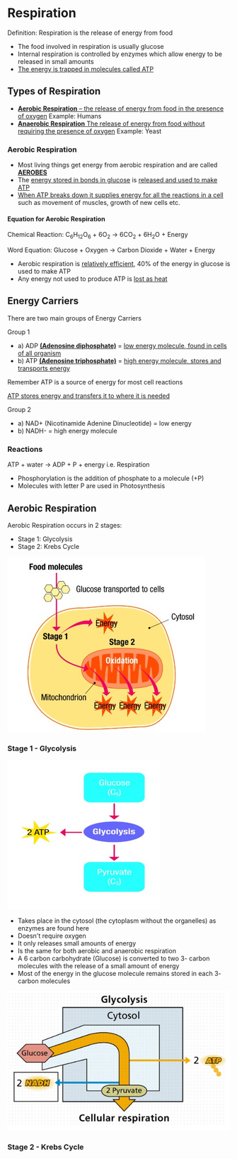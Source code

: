 # Respiration

​Definition: Respiration is the release of energy from food​
​
- The food involved in respiration is usually glucose​
- Internal respiration is controlled by enzymes which allow energy to be released in small amounts​
- <u>The energy is trapped in molecules called ATP</u>

## Types of Respiration​
- <u>**Aerobic Respiration** – the release of energy from food in the presence of oxygen</u> Example: Humans
- <u>**Anaerobic Respiration** The release of energy from food without requiring the presence of oxygen</u> Example: Yeast

### Aerobic Respiration​
- Most living things get energy from aerobic respiration and are called <u>**AEROBES**</u>
- The <u>energy stored in bonds in glucose</u> is <u>released and used to make ATP​</u>
- <u>When ATP breaks down it supplies energy for all the reactions in a cell</u> such as movement of muscles, growth of new cells etc.
#### Equation for Aerobic Respiration​
Chemical Reaction: C<sub>6</sub>H<sub>12</sub>O<sub>6</sub> + 6O<sub>2</sub> -> 6CO<sub>2</sub> + 6H<sub>2</sub>O + Energy

Word Equation: Glucose + Oxygen -> Carbon Dioxide + Water + Energy

- Aerobic respiration is <u>relatively efficient</u>, 40% of the energy in glucose is used to make ATP
- Any energy not used to produce ATP is <u>lost as heat</u>

## Energy Carriers
There are two main groups of Energy Carriers

Group 1
- a) ADP <u>**(Adenosine diphosphate)**</u> = <u>low energy molecule, found in cells of all organism</u>
- b) ATP <u>**(Adenosine triphosphate)**</u> = <u>high energy molecule, stores and transports energy</u>

Remember ATP is a source of energy for most cell reactions

<u>ATP stores energy and transfers it to where it is needed</u>

Group 2
- a) NAD+ (Nicotinamide Adenine Dinucleotide) = low energy
- b) NADH- = high energy molecule

### Reactions
ATP + water -> ADP + P + energy i.e. Respiration

- Phosphorylation is the addition of phosphate to a molecule (+P) 
- Molecules with letter P are used in Photosynthesis

## Aerobic Respiration
Aerobic Respiration occurs in 2 stages:
- Stage 1: Glycolysis
- Stage 2: Krebs Cycle

![Aerobic Respiration Image](respiration/aerobic-1.png)

### Stage 1 - Glycolysis​

![Glycolysis 1](respiration/glycolysis-1.png)

- Takes place in the cytosol (the cytoplasm without the organelles) as enzymes are found here
- Doesn't require oxygen
- It only releases small amounts of energy
- Is the same for both aerobic and anaerobic respiration
- A 6 carbon carbohydrate (Glucose) is converted to two 3- carbon molecules with the release of a small amount of energy
- Most of the energy in the glucose molecule remains stored in each 3- carbon molecules

![Glycolysis 2](respiration/glycolysis-2.png)

### Stage 2 - Krebs Cycle


